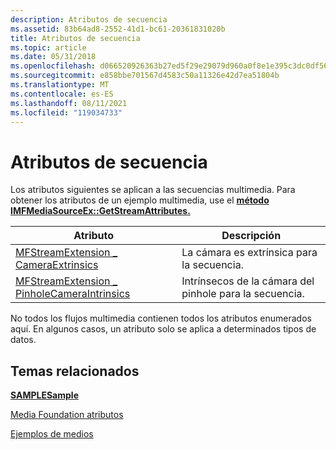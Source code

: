 ```yaml
---
description: Atributos de secuencia
ms.assetid: 83b64ad8-2552-41d1-bc61-20361831020b
title: Atributos de secuencia
ms.topic: article
ms.date: 05/31/2018
ms.openlocfilehash: d066520926363b27ed5f29e29079d960a0f8e1e395c3dc0df56af918b5fed34a
ms.sourcegitcommit: e858bbe701567d4583c50a11326e42d7ea51804b
ms.translationtype: MT
ms.contentlocale: es-ES
ms.lasthandoff: 08/11/2021
ms.locfileid: "119034733"
---
```

# <a name="stream-attributes"></a>Atributos de secuencia

Los atributos siguientes se aplican a las secuencias multimedia. Para obtener los atributos de un ejemplo multimedia, use el [**método IMFMediaSourceEx::GetStreamAttributes.**](/windows/desktop/api/mfidl/nf-mfidl-imfmediasourceex-getstreamattributes)



| Atributo                                                                                   | Descripción                                   |
|---------------------------------------------------------------------------------------------|-----------------------------------------------|
| [MFStreamExtension \_ CameraExtrinsics](mfstreamextension-cameraextrinsics.md)               | La cámara es extrínsica para la secuencia.         |
| [MFStreamExtension \_ PinholeCameraIntrinsics](mfstreamextension-pinholecameraintrinsics.md) | Intrínsecos de la cámara del pinhole para la secuencia. |



 

No todos los flujos multimedia contienen todos los atributos enumerados aquí. En algunos casos, un atributo solo se aplica a determinados tipos de datos.

## <a name="related-topics"></a>Temas relacionados

<dl> <dt>

[**SAMPLESample**](/windows/desktop/api/mfobjects/nn-mfobjects-imfsample)
</dt> <dt>

[Media Foundation atributos](media-foundation-attributes.md)
</dt> <dt>

[Ejemplos de medios](media-samples.md)
</dt> </dl>

 

 



